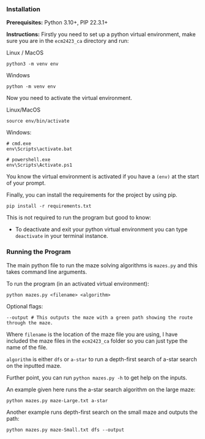 ### Installation
**Prerequisites:**
Python 3.10+, PIP 22.3.1+

**Instructions:**
Firstly you need to set up a python virtual environment, make sure you are in the `ecm2423_ca` directory and run:

Linux / MacOS
``` shell
python3 -m venv env
```

Windows
``` shell
python -m venv env
```

Now you need to activate the virtual environment.

Linux/MacOS
```shell
source env/bin/activate
```

Windows:
```
# cmd.exe
env\Scripts\activate.bat 

# powershell.exe
env\Scripts\Activate.ps1
```

You know the virtual environment is activated if you have a `(env)` at the start of your prompt.

Finally, you can install the requirements for the project by using pip.

``` shell
pip install -r requirements.txt
```

This is not required to run the program but good to know:
- To deactivate and exit your python virtual environment you can type `deactivate` in your terminal instance.

### Running the Program
The main python file to run the maze solving algorithms is `mazes.py` and this takes command line arguments.

To run the program (in an activated virtual environment):
```shell
python mazes.py <filename> <algorithm>
```

Optional flags:
```shell
--output # This outputs the maze with a green path showing the route through the maze.
```

Where `filename` is the location of the maze file you are using, I have included the maze files in the `ecm2423_ca` folder so you can just type the name of the file.

`algorithm` is either `dfs` or `a-star` to run a depth-first search of a-star search on the inputted maze.

Further point, you can run `python mazes.py -h` to get help on the inputs.

An example given here runs the a-star search algorithm on the large maze:
```shell
python mazes.py maze-Large.txt a-star
```

Another example runs depth-first search on the small maze and outputs the path:
```shell
python mazes.py maze-Small.txt dfs --output
```
